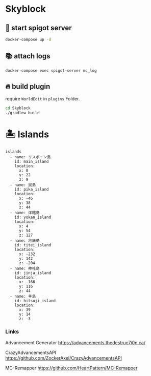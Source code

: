 # Skyblock
## 🐳 start spigot server
```bash
docker-compose up -d
```

## 📚 attach logs
```bash
docker-compose exec spigot-server mc_log
```

## 🔥 build plugin
require `WorldEdit` in `plugins` Folder.

```bash
cd Skyblock
./gradlew build
```

# 🏝 Islands
```
islands
  - name: リスポーン島
    id: main_island
    location:
      x: 8
      y: 22
      z: 9
  - name: 鼠島
    id: pika_island
    location:
      x: -46
      y: 38
      z: 44
  - name: 洋館島
    id: yokan_island
    location:
      x: 4
      y: 54
      z: 127
  - name: 地底島
    id: titei_island
    location:
      x: -232
      y: 142
      z: -204
  - name: 神社島
    id: jinja_island
    location:
      x: -166
      y: 116
      z: 44
  - name: 羊島
    id: hitsuji_island
    location:
      x: 39
      y: 14
      z: -3
```

### Links
Advancement Generator
<https://advancements.thedestruc7i0n.ca/>

CrazyAdvancementsAPI
<https://github.com/ZockerAxel/CrazyAdvancementsAPI>

MC-Remapper
<https://github.com/HeartPattern/MC-Remapper>